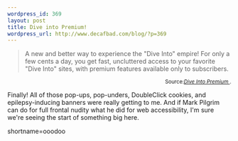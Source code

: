 ```yaml
--- 
wordpress_id: 369
layout: post
title: Dive into Premium!
wordpress_url: http://www.decafbad.com/blog/?p=369
---
```

<blockquote cite="http://diveintomark.org/premium/">A new and better way to experience the "Dive Into" empire!  For only a few cents a day, you get fast, uncluttered access to your favorite "Dive Into" sites, with premium features available only to subscribers. </blockquote><div class="credit" align="right"><small>Source:<cite><a href="http://diveintomark.org/premium/">Dive Into Premium </a></cite>.</small></div>
<p>Finally!  All of those pop-ups, pop-unders, DoubleClick cookies, and epilepsy-inducing banners were really getting to me.  And if Mark Pilgrim can do for full frontal nudity what he did for web accessibility, I'm sure we're seeing the start of something big here.</p>
<!--more-->
shortname=ooodoo
